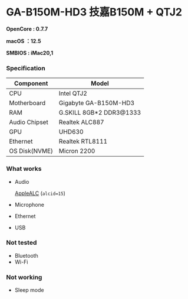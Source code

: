 # GA-B150M-HD3  技嘉B150M + QTJ2

**OpenCore : 0.7.7**

**macOS ：12.5**

**SMBIOS : iMac20,1**

### Specification

| **Component** | **Model**             |
| ------------- | --------------------- |
| CPU           | Intel QTJ2            |
| Motherboard   | Gigabyte GA-B150M-HD3 |
| RAM           | G.SKILL 8GB*2 DDR3@1333  |
| Audio Chipset | Realtek ALC887               |
| GPU           | UHD630                |
| Ethernet      | Realtek RTL8111        |
| OS Disk(NVME) | Micron 2200           |

### What works

- Audio

  [AppleALC](https://github.com/acidanthera/AppleALC) (`alcid=15`)

- Microphone

- Ethernet

- USB

### Not tested

- Bluetooth
- Wi-Fi

### Not working

- Sleep mode
